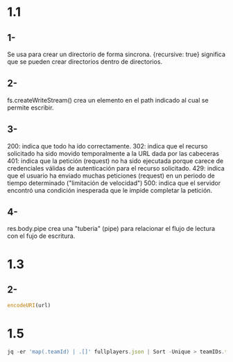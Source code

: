 # 1.1

## 1-
Se usa para crear un directorio de forma sincrona.
{recursive: true} significa que se pueden crear directorios dentro de directorios.

## 2-
fs.createWriteStream() crea un elemento en el path indicado al cual se permite escribir.

## 3-
200: indica que todo ha ido correctamente.
302: indica que el recurso solicitado ha sido movido temporalmente a la URL dada por las cabeceras
401: indica que la petición (request) no ha sido ejecutada porque carece de credenciales válidas de autenticación para el recurso solicitado.
429: indica que el usuario ha enviado muchas peticiones (request) en un periodo de tiempo determinado ("limitación de velocidad")
500: indica que el servidor encontró una condición inesperada que le impide completar la petición.

## 4-
res.body.pipe crea una "tuberia" (pipe) para relacionar el flujo de lectura con el fujo de escritura.

# 1.3

## 2-
```js
encodeURI(url)
```

# 1.5
```js
jq -er 'map(.teamId) | .[]' fullplayers.json | Sort -Unique > teamIDs.txt
```